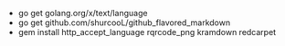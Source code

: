 * go get golang.org/x/text/language
* go get github.com/shurcooL/github_flavored_markdown
* gem install http_accept_language rqrcode_png kramdown redcarpet
